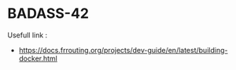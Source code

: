# BADASS-42

Usefull link :
- https://docs.frrouting.org/projects/dev-guide/en/latest/building-docker.html
